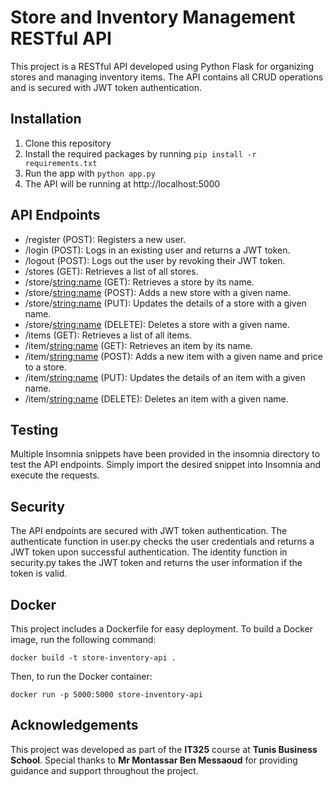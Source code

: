 # Store and Inventory Management RESTful API

This project is a RESTful API developed using Python Flask for organizing stores and managing inventory items. The API contains all CRUD operations and is secured with JWT token authentication.

## Installation
1. Clone this repository
2. Install the required packages by running ```pip install -r requirements.txt```
3. Run the app with ```python app.py```
4. The API will be running at http://localhost:5000

## API Endpoints
* /register (POST): Registers a new user.
* /login (POST): Logs in an existing user and returns a JWT token.
* /logout (POST): Logs out the user by revoking their JWT token.
* /stores (GET): Retrieves a list of all stores.
* /store/<string:name> (GET): Retrieves a store by its name.
* /store/<string:name> (POST): Adds a new store with a given name.
* /store/<string:name> (PUT): Updates the details of a store with a given name.
* /store/<string:name> (DELETE): Deletes a store with a given name.
* /items (GET): Retrieves a list of all items.
* /item/<string:name> (GET): Retrieves an item by its name.
* /item/<string:name> (POST): Adds a new item with a given name and price to a store.
* /item/<string:name> (PUT): Updates the details of an item with a given name.
* /item/<string:name> (DELETE): Deletes an item with a given name.

## Testing
Multiple Insomnia snippets have been provided in the insomnia directory to test the API endpoints. Simply import the desired snippet into Insomnia and execute the requests.

## Security
The API endpoints are secured with JWT token authentication. The authenticate function in user.py checks the user credentials and returns a JWT token upon successful authentication. The identity function in security.py takes the JWT token and returns the user information if the token is valid.

## Docker
This project includes a Dockerfile for easy deployment. To build a Docker image, run the following command:

```
docker build -t store-inventory-api .
```
Then, to run the Docker container:
```
docker run -p 5000:5000 store-inventory-api
```

## Acknowledgements
This project was developed as part of the **IT325** course at **Tunis Business School**. Special thanks to **Mr Montassar Ben Messaoud** for providing guidance and support throughout the project.

